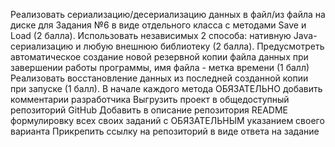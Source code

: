 Реализовать сериализацию/десериализацию данных в файл/из файла на диске для Задания №6 в виде отдельного класса с методами Save и Load (2 балла).
Использовать независимых 2 способа: нативную Java-сериализацию и любую внешнюю библиотеку (2 балла).
Предусмотреть автоматическое создание новой резервной копии файла данных при завершении работы программы, имя файла - метка времени (1 балл)
Реализовать восстановление данных из последней созданной копии при запуске (1 балл).
В начале каждого метода ОБЯЗАТЕЛЬНО добавить комментарии разработчика
Выгрузить проект в общедоступный репозиторий GitHub
Добавить в описание репозитория README формулировку всех своих заданий с ОБЯЗАТЕЛЬНЫМ указанием своего варианта
Прикрепить ссылку на репозиторий в виде ответа на задание